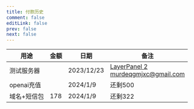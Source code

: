 ```yaml
---
title: 付款历史
comment: false
editLink: false
prev: false
next: false
---
```


<script setup lang="ts">
const images = [{src:'https://github.com/hhypygy/images/raw/master/20231224/ce00b0b703e087efedc8ae8adfaa4f5.1qatvhxccj9c.webp',alt:''},
{src:'https://github.com/hhypygy/images/raw/master/20231224/image.6w9shlqtvt00.webp',alt:''}]


const images2 = [{src:'https://github.com/hhypygy/images/raw/master/20231224/image.f7dm3yyhhds.webp',alt:''},
{src:'https://github.com/hhypygy/images/raw/master/20231224/159fb7382948ab05c2ee8ded39298c2.336ktshytjw0.webp',alt:''},
{src:'https://github.com/hhypygy/images/raw/master/20231224/a4bac92303423a5146c4d5cadd8c116.7dj747im0dc0.webp',alt:''}]
</script>

| 用途       | 金额                                                                                                                                               | 日期         | 备注                                                                               |
|----------|--------------------------------------------------------------------------------------------------------------------------------------------------|------------|----------------------------------------------------------------------------------|
| 测试服务器    | <ImageRenderer :value="images" />                                                                                                                | 2023/12/23 | [LayerPanel 2](https://www.layerpanel.com/dashboard) <br/> murdeqgmjxc@gmail.com |
| openai充值 | <ImageRenderer :value="[{src:'https://cdn.jsdelivr.net/gh/hhypygy/images@master/20240109/eeac9f3fd5f734da11b491abe051356.3mq3qm00eqg0.jpg'}]" /> | 2024/1/9   | 还剩500                                                                            |                                                                  |
| 域名+短信包   | 178                                                                                                                                              | 2024/1/9   | 还剩322                                                                            |                                                                  |
